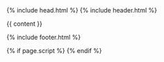 <!DOCTYPE html>
<html lang="fr">
{% include head.html %}
<body id="top">
  {% include header.html %} 
  
  {{ content }} 
  
  {% include footer.html %}

  {% if page.script %}
	  <script async type="text/javascript" src="{{ page.script | prepend: site.baseurl }}"></script> 
  {% endif %}
</body>
</html >